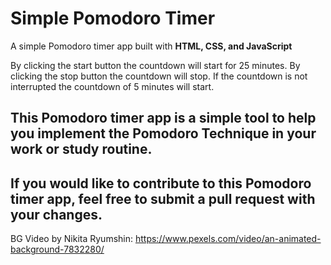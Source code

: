# Simple Pomodoro Timer
A simple Pomodoro timer app built with **HTML, CSS, and JavaScript**

By clicking the start button the countdown will start for 25 minutes.
By clicking the stop button the countdown will stop.
If the countdown is not interrupted the countdown of 5 minutes will start.

This Pomodoro timer app is a simple tool to help you implement the Pomodoro Technique in your work or study routine.
---
If you would like to contribute to this Pomodoro timer app, feel free to submit a pull request with your changes. 
---

BG Video by Nikita Ryumshin: https://www.pexels.com/video/an-animated-background-7832280/
